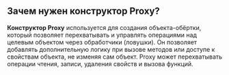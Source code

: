 ## Зачем нужен конструктор Proxy?

**Конструктор Proxy** используется для создания объекта-обёртки, который позволяет перехватывать и управлять операциями над целевым объектом через обработчики (ловушки). Он позволяет добавлять дополнительную логику при вызове методов или доступе к свойствам объекта, не изменяя сам объект. Proxy может перехватывать операции чтения, записи, удаления свойств и вызова функций.
